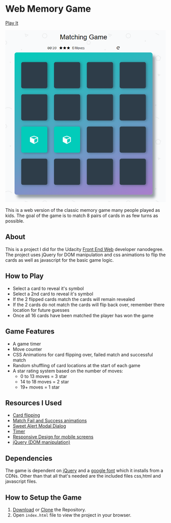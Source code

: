 # Web Memory Game
[Play It](https://jloschen.github.io/MemoryGame/index.html)

![Pic of game](/memory.png)

This is a web version of the classic memory game many people played as kids. The goal of the game is to match 8 pairs of cards in as few turns as possible.

## About
This is a project I did for the Udacity [Front End Web](https://www.udacity.com/course/front-end-web-developer-nanodegree--nd001) developer nanodegree. The project uses jQuery for DOM manipulation and css animations  to flip the cards as well as javascript for the basic game logic. 

## How to Play
* Select a card to reveal it's symbol
* Select a 2nd card to reveal it's symbol
* If the 2 flipped cards match the cards will remain revealed
* If the 2 cards do not match the cards will flip back over, remember there location for future guesses
* Once all 16 cards have been matched the player has won the game

## Game Features
* A game timer
* Move counter
* CSS Animations for card flipping over, failed match and successful match
* Random shuffling of card locations at the start of each game
* A star rating system based on the number of moves: 
	* 0 to 13 moves = 3 star
	* 14 to 18 moves = 2 star
	* 19+ moves = 1 star


## Resources I Used
* [Card flipping](https://www.youtube.com/watch?v=ajFK1WKxVDo)
* [Match Fail and Success animations](https://www.youtube.com/watch?v=f1WMjDx4snI)
* [Sweet Alert Modal Dialog](https://www.youtube.com/watch?v=F8rLwoLtCpM)
* [Timer](https://www.youtube.com/watch?v=fF-vtP3sjPc&feature=youtu.be)
* [Responsive Design for mobile screens](https://www.youtube.com/watch?v=2KL-z9A56SQ)
* [jQuery (DOM manipulation)](https://jquery.com/)

## Dependencies
The game is dependent on [jQuery](https://jquery.com/) and a [google font](https://fonts.google.com/specimen/Coda) which it installs from a CDNs. Other than that all that's needed are the included files css,html and javascript files.

## How to Setup the Game
1. [Download](https://github.com/JLoschen/MemoryGame/archive/master.zip) or [Clone](https://github.com/JLoschen/MemoryGame.git) the Repository.
2. Open `index.html` file to view the project in your browser.
